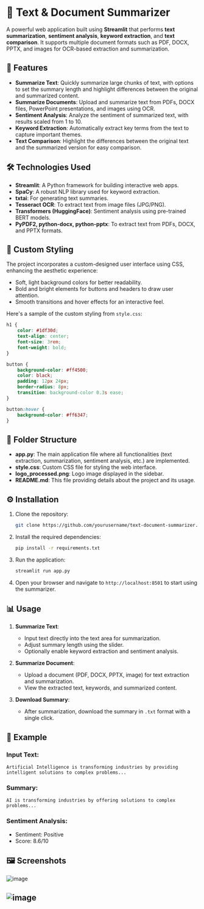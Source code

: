 # 📄 Text & Document Summarizer

A powerful web application built using **Streamlit** that performs **text summarization**, **sentiment analysis**, **keyword extraction**, and **text comparison**. It supports multiple document formats such as PDF, DOCX, PPTX, and images for OCR-based extraction and summarization.

## 🚀 Features

- **Summarize Text**: Quickly summarize large chunks of text, with options to set the summary length and highlight differences between the original and summarized content.
- **Summarize Documents**: Upload and summarize text from PDFs, DOCX files, PowerPoint presentations, and images using OCR.
- **Sentiment Analysis**: Analyze the sentiment of summarized text, with results scaled from 1 to 10.
- **Keyword Extraction**: Automatically extract key terms from the text to capture important themes.
- **Text Comparison**: Highlight the differences between the original text and the summarized version for easy comparison.

## 🛠️ Technologies Used

- **Streamlit**: A Python framework for building interactive web apps.
- **SpaCy**: A robust NLP library used for keyword extraction.
- **txtai**: For generating text summaries.
- **Tesseract OCR**: To extract text from image files (JPG/PNG).
- **Transformers (HuggingFace)**: Sentiment analysis using pre-trained BERT models.
- **PyPDF2, python-docx, python-pptx**: To extract text from PDFs, DOCX, and PPTX formats.

## 🎨 Custom Styling

The project incorporates a custom-designed user interface using CSS, enhancing the aesthetic experience:
- Soft, light background colors for better readability.
- Bold and bright elements for buttons and headers to draw user attention.
- Smooth transitions and hover effects for an interactive feel.

Here's a sample of the custom styling from `style.css`:

```css
h1 {
    color: #1df30d;
    text-align: center;
    font-size: 3rem;
    font-weight: bold;
}

button {
    background-color: #ff4500;
    color: black;
    padding: 12px 24px;
    border-radius: 8px;
    transition: background-color 0.3s ease;
}

button:hover {
    background-color: #ff6347;
}
```

## 📂 Folder Structure

- **app.py**: The main application file where all functionalities (text extraction, summarization, sentiment analysis, etc.) are implemented.
- **style.css**: Custom CSS file for styling the web interface.
- **logo_processed.png**: Logo image displayed in the sidebar.
- **README.md**: This file providing details about the project and its usage.

## ⚙️ Installation

1. Clone the repository:

   ```bash
   git clone https://github.com/yourusername/text-document-summarizer.git
   ```

2. Install the required dependencies:

   ```bash
   pip install -r requirements.txt
   ```

3. Run the application:

   ```bash
   streamlit run app.py
   ```

4. Open your browser and navigate to `http://localhost:8501` to start using the summarizer.

## 📊 Usage

1. **Summarize Text**:
   - Input text directly into the text area for summarization.
   - Adjust summary length using the slider.
   - Optionally enable keyword extraction and sentiment analysis.

2. **Summarize Document**:
   - Upload a document (PDF, DOCX, PPTX, image) for text extraction and summarization.
   - View the extracted text, keywords, and summarized content.

3. **Download Summary**:
   - After summarization, download the summary in `.txt` format with a single click.

## 🧪 Example

### Input Text:
```
Artificial Intelligence is transforming industries by providing intelligent solutions to complex problems...
```

### Summary:
```
AI is transforming industries by offering solutions to complex problems...
```

### Sentiment Analysis:
- Sentiment: Positive
- Score: 8.6/10

## 🖼️ Screenshots
![image](https://github.com/user-attachments/assets/27f6b226-8e05-4673-a89f-fce53e603a67)

![image](https://github.com/user-attachments/assets/addb8402-09d9-4888-8736-9c1e9008598d)
---
